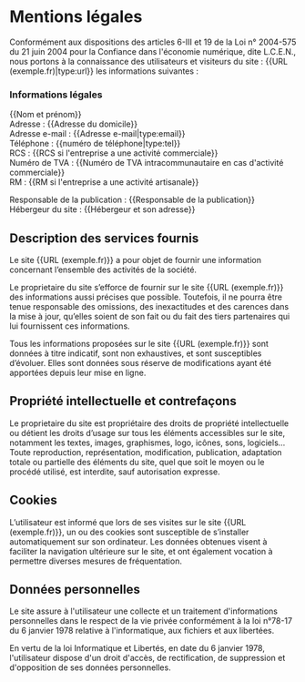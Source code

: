 # Mentions légales

Conformément aux dispositions des articles 6-III et 19 de la Loi n° 2004-575 du 21 juin 2004 pour la Confiance dans l'économie numérique, dite L.C.E.N., nous portons à la connaissance des utilisateurs et visiteurs du site : {{URL (exemple.fr)|type:url}} les informations suivantes :

### Informations légales

{{Nom et prénom}}  
Adresse : {{Adresse du domicile}}  
Adresse e-mail : {{Adresse e-mail|type:email}}  
Téléphone :  {{numéro de téléphone|type:tel}}  
RCS : {{RCS si l'entreprise a une activité commerciale}}  
Numéro de TVA : {{Numéro de TVA intracommunautaire en cas d'activité commerciale}}  
RM : {{RM si l'entreprise a une activité artisanale}}

Responsable de la publication : {{Responsable de la publication}}  
Hébergeur du site : {{Hébergeur et son adresse}}

## Description des services fournis

Le site {{URL (exemple.fr)}} a pour objet de fournir une information concernant l’ensemble des activités de la société.

Le proprietaire du site s’efforce de fournir sur le site {{URL (exemple.fr)}} des informations aussi précises que possible. Toutefois, il ne pourra être tenue responsable des omissions, des inexactitudes et des carences dans la mise à jour, qu’elles soient de son fait ou du fait des tiers partenaires qui lui fournissent ces informations.

Tous les informations proposées sur le site {{URL (exemple.fr)}} sont données à titre indicatif, sont non exhaustives, et sont susceptibles d’évoluer. Elles sont données sous réserve de modifications ayant été apportées depuis leur mise en ligne.

## Propriété intellectuelle et contrefaçons

Le proprietaire du site est propriétaire des droits de propriété intellectuelle ou détient les droits d’usage sur tous les éléments accessibles sur le site, notamment les textes, images, graphismes, logo, icônes, sons, logiciels...
Toute reproduction, représentation, modification, publication, adaptation totale ou partielle des éléments du site, quel que soit le moyen ou le procédé utilisé, est interdite, sauf autorisation expresse.

## Cookies

L’utilisateur est informé que lors de ses visites sur le site {{URL (exemple.fr)}}, un ou des cookies sont susceptible de s’installer automatiquement sur son ordinateur. Les données obtenues visent à faciliter la navigation ultérieure sur le site, et ont également vocation à permettre diverses mesures de fréquentation.

## Données personnelles

Le site assure à l'utilisateur une collecte et un traitement d'informations personnelles dans le respect de la vie privée conformément à la loi n°78-17 du 6 janvier 1978 relative à l'informatique, aux fichiers et aux libertées.

En vertu de la loi Informatique et Libertés, en date du 6 janvier 1978, l'utilisateur dispose d'un droit d'accès, de rectification, de suppression et d'opposition de ses données personnelles.
